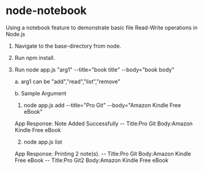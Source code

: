 # node-notebook
Using a notebook feature to demonstrate basic file Read-Write operations in Node.js

1. Navigate to the base-directory from node.
2. Run npm install.
3. Run node app.js "arg1" --title="book title" --body="book body"

   a. arg1 can be "add","read","list","remove" 
   
   b. Sample Argument
   
     1. node app.js add --title="Pro Git" --body="Amazon Kindle Free eBook"
      
      App Response:
        Note Added Successfully
        --
        Title:Pro Git 
        Body:Amazon Kindle Free eBook
        
     2.  node app.js list
     
     App Response:
        Printing 2 note(s).
        --
        Title:Pro Git
        Body:Amazon Kindle Free eBook
        --
        Title:Pro Git2 
        Body:Amazon Kindle Free eBook

